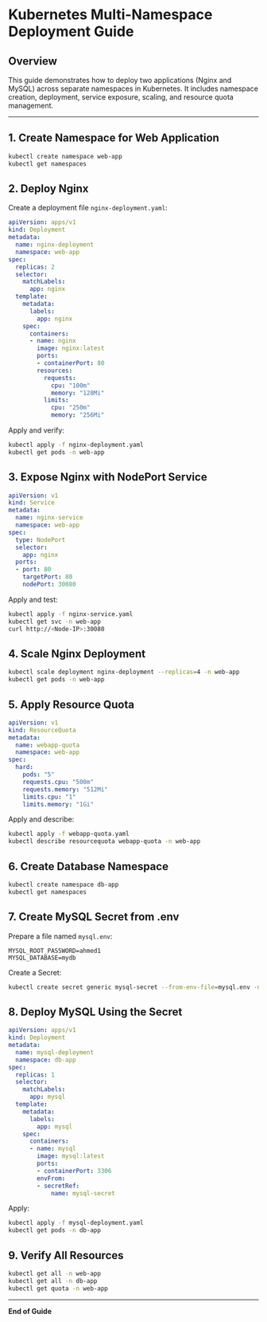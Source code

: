 # Kubernetes Multi-Namespace Deployment Guide

## Overview
This guide demonstrates how to deploy two applications (Nginx and MySQL) across separate namespaces in Kubernetes.
It includes namespace creation, deployment, service exposure, scaling, and resource quota management.

---

## 1. Create Namespace for Web Application

```bash
kubectl create namespace web-app
kubectl get namespaces
```

## 2. Deploy Nginx

Create a deployment file `nginx-deployment.yaml`:
```yaml
apiVersion: apps/v1
kind: Deployment
metadata:
  name: nginx-deployment
  namespace: web-app
spec:
  replicas: 2
  selector:
    matchLabels:
      app: nginx
  template:
    metadata:
      labels:
        app: nginx
    spec:
      containers:
      - name: nginx
        image: nginx:latest
        ports:
        - containerPort: 80
        resources:
          requests:
            cpu: "100m"
            memory: "128Mi"
          limits:
            cpu: "250m"
            memory: "256Mi"
```

Apply and verify:
```bash
kubectl apply -f nginx-deployment.yaml
kubectl get pods -n web-app
```

## 3. Expose Nginx with NodePort Service

```yaml
apiVersion: v1
kind: Service
metadata:
  name: nginx-service
  namespace: web-app
spec:
  type: NodePort
  selector:
    app: nginx
  ports:
  - port: 80
    targetPort: 80
    nodePort: 30080
```

Apply and test:
```bash
kubectl apply -f nginx-service.yaml
kubectl get svc -n web-app
curl http://<Node-IP>:30080
```

## 4. Scale Nginx Deployment

```bash
kubectl scale deployment nginx-deployment --replicas=4 -n web-app
kubectl get pods -n web-app
```

## 5. Apply Resource Quota

```yaml
apiVersion: v1
kind: ResourceQuota
metadata:
  name: webapp-quota
  namespace: web-app
spec:
  hard:
    pods: "5"
    requests.cpu: "500m"
    requests.memory: "512Mi"
    limits.cpu: "1"
    limits.memory: "1Gi"
```

Apply and describe:
```bash
kubectl apply -f webapp-quota.yaml
kubectl describe resourcequota webapp-quota -n web-app
```

## 6. Create Database Namespace

```bash
kubectl create namespace db-app
kubectl get namespaces
```

## 7. Create MySQL Secret from .env

Prepare a file named `mysql.env`:
```
MYSQL_ROOT_PASSWORD=ahmed1
MYSQL_DATABASE=mydb
```

Create a Secret:
```bash
kubectl create secret generic mysql-secret --from-env-file=mysql.env -n db-app
```

## 8. Deploy MySQL Using the Secret

```yaml
apiVersion: apps/v1
kind: Deployment
metadata:
  name: mysql-deployment
  namespace: db-app
spec:
  replicas: 1
  selector:
    matchLabels:
      app: mysql
  template:
    metadata:
      labels:
        app: mysql
    spec:
      containers:
      - name: mysql
        image: mysql:latest
        ports:
        - containerPort: 3306
        envFrom:
        - secretRef:
            name: mysql-secret
```

Apply:
```bash
kubectl apply -f mysql-deployment.yaml
kubectl get pods -n db-app
```

## 9. Verify All Resources

```bash
kubectl get all -n web-app
kubectl get all -n db-app
kubectl get quota -n web-app
```

---
**End of Guide**
